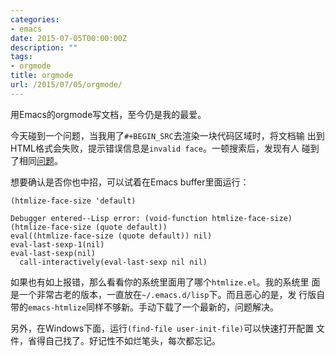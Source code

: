 ```yaml
---
categories:
- emacs
date: 2015-07-05T00:00:00Z
description: ""
tags:
- orgmode
title: orgmode
url: /2015/07/05/orgmode/
---
```



用Emacs的orgmode写文档，至今仍是我的最爱。

今天碰到一个问题，当我用了`#+BEGIN_SRC`去渲染一块代码区域时，将文档输
出到HTML格式会失败，提示错误信息是`invalid face`。一顿搜索后，发现有人
碰到了相同[问题](http://permalink.gmane.org/gmane.emacs.orgmode/50808)。

想要确认是否你也中招，可以试着在Emacs buffer里面运行：

~~~
(htmlize-face-size 'default)

Debugger entered--Lisp error: (void-function htmlize-face-size)
(htmlize-face-size (quote default))
eval((htmlize-face-size (quote default)) nil)
eval-last-sexp-1(nil)
eval-last-sexp(nil)
  call-interactively(eval-last-sexp nil nil)
~~~

如果也有如上报错，那么看看你的系统里面用了哪个`htmlize.el`。我的系统里
面是一个非常古老的版本，一直放在`~/.emacs.d/lisp`下。而且恶心的是，发
行版自带的`emacs-htmlize`同样不够新。手动下载了一个最新的，问题解决。

另外，在Windows下面，运行`(find-file user-init-file)`可以快速打开配置
文件，省得自己找了。好记性不如烂笔头，每次都忘记。
